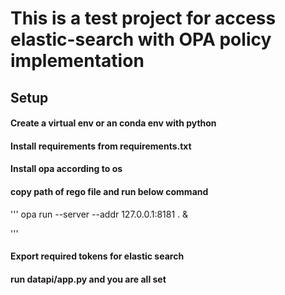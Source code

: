 # This is a test project for access elastic-search with OPA policy implementation

## Setup
#### Create a virtual env or an conda env with python
#### Install requirements from requirements.txt
#### Install opa according to os
#### copy path of rego file and run below command
'''
    opa run --server --addr 127.0.0.1:8181   .<rego-file-path> &

'''

#### Export required tokens for elastic search
#### run datapi/app.py and you are all set